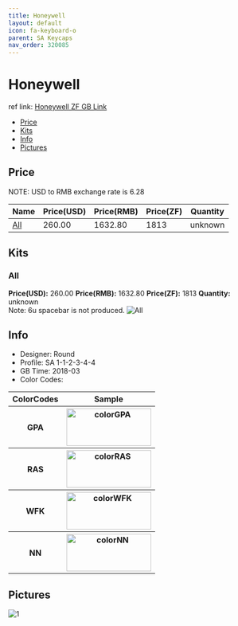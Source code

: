 ```yaml
---
title: Honeywell 
layout: default
icon: fa-keyboard-o
parent: SA Keycaps
nav_order: 320085
---
```


# Honeywell 

ref link: [Honeywell ZF GB Link](http://www.zfrontier.com/m/3536)

* [Price](#price)
* [Kits](#kits)
* [Info](#info)
* [Pictures](#pictures)


## Price  
NOTE: USD to RMB exchange rate is 6.28

| Name          | Price(USD)    |  Price(RMB) |  Price(ZF) | Quantity |
| ------------- | ------------- |  ---------- |  --------- | -------- |
|[All](#all)|260.00|1632.80|1813|unknown|


## Kits
### All
**Price(USD):** 260.00    **Price(RMB):** 1632.80    **Price(ZF):** 1813    **Quantity:** unknown  
Note: 6u spacebar is not produced. 
<img src="{{ 'assets/images/sa-keycaps/honeywell/kits_pics/all.jpg' | relative_url }}" alt="All" class="image featured">


## Info
* Designer: Round
* Profile: SA 1-1-2-3-4-4
* GB Time: 2018-03
* Color Codes: 
<table style="width:100%">
  <tr>
    <th>ColorCodes</th>
    <th>Sample</th>
  </tr>
  <tr>
    <th>GPA</th>
    <th><img src="{{ 'assets/images/sa-keycaps/SP_ColorCodes/abs/SP_Abs_ColorCodes_GPA.png' | relative_url }}" alt="colorGPA" height="75" width="170"></th>
  </tr>
  <tr>
    <th>RAS</th>
    <th><img src="{{ 'assets/images/sa-keycaps/SP_ColorCodes/abs/SP_Abs_ColorCodes_RAS.png' | relative_url }}" alt="colorRAS" height="75" width="170"></th>
  </tr>
  <tr>
    <th>WFK</th>
    <th><img src="{{ 'assets/images/sa-keycaps/SP_ColorCodes/abs/SP_Abs_ColorCodes_WFK.png' | relative_url }}" alt="colorWFK" height="75" width="170"></th>
  </tr>
  <tr>
    <th>NN</th>
    <th><img src="{{ 'assets/images/sa-keycaps/SP_ColorCodes/abs/SP_Abs_ColorCodes_NN.png' | relative_url }}" alt="colorNN" height="75" width="170"></th>
  </tr>
</table>


## Pictures
<img src="{{ 'assets/images/sa-keycaps/honeywell/rendering_pics/1.jpg' | relative_url }}" alt="1" class="image featured">
